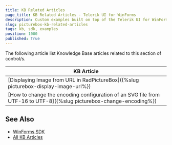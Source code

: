 ```yaml
---
title: KB Related Articles
page_title: KB Related Articles - Telerik UI for WinForms
description: Custom examples built on top of the Telerik UI for WinForms control.
slug: picturebox-kb-related-articles
tags: kb, sdk, examples
position: 1000
published: True
---
```

The following article list Knowledge Base articles related to this section of control/s.
<!--KB Articles Table-->

|KB Article|
|----|
|[Displaying Image from URL in RadPictureBox]({%slug picturebox-display-image-url%})|
|[How to change the encoding configuration of an SVG file from UTF-16 to UTF-8]({%slug picturebox-change-encoding%})|

## See Also

* [WinForms SDK](https://github.com/telerik/winforms-sdk)
* [All KB Articles](https://docs.telerik.com/devtools/winforms/knowledge-base)
